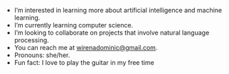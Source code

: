 - I’m interested in learning more about artificial intelligence and machine learning.
- I’m currently learning computer science.
- I’m looking to collaborate on projects that involve natural language processing.
- You can reach me at wirenadominic@gmail.com.
- Pronouns: she/her.
- Fun fact: I love to play the guitar in my free time

<!---
wirenadominic/wirenadominic is a ✨ special ✨ repository because its `README.md` (this file) appears on your GitHub profile.
You can click the Preview link to take a look at your changes.
--->
